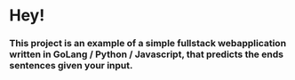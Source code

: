 # Hey! 
### This project is an example of a simple fullstack webapplication written in GoLang / Python / Javascript, that predicts the ends sentences given your input. 

